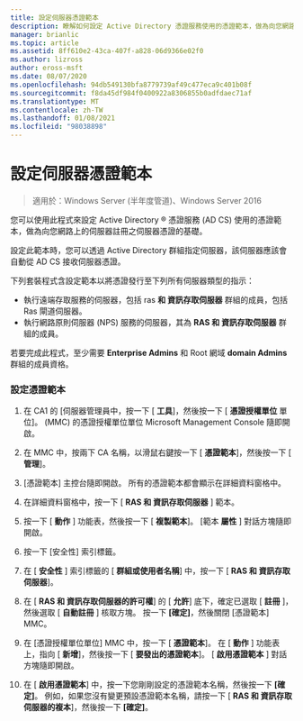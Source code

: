```yaml
---
title: 設定伺服器憑證範本
description: 瞭解如何設定 Active Directory 憑證服務使用的憑證範本，做為向您網路上的伺服器註冊之伺服器憑證的基礎。
manager: brianlic
ms.topic: article
ms.assetid: 8ff610e2-43ca-407f-a828-06d9366e02f0
ms.author: lizross
author: eross-msft
ms.date: 08/07/2020
ms.openlocfilehash: 94db549130bfa8779739af49c477eca9c401b08f
ms.sourcegitcommit: f8da45df984f0400922a8306855b0adfdaec71af
ms.translationtype: MT
ms.contentlocale: zh-TW
ms.lasthandoff: 01/08/2021
ms.locfileid: "98038898"
---
```

# <a name="configure-the-server-certificate-template"></a>設定伺服器憑證範本

>適用於：Windows Server (半年度管道)、Windows Server 2016

您可以使用此程式來設定 Active Directory &reg; 憑證服務 (AD CS) 使用的憑證範本，做為向您網路上的伺服器註冊之伺服器憑證的基礎。

設定此範本時，您可以透過 Active Directory 群組指定伺服器，該伺服器應該會自動從 AD CS 接收伺服器憑證。

下列套裝程式含設定範本以將憑證發行至下列所有伺服器類型的指示：

- 執行遠端存取服務的伺服器，包括 ras **和 資訊存取伺服器** 群組的成員，包括 Ras 閘道伺服器。
- 執行網路原則伺服器 (NPS) 服務的伺服器，其為 **RAS 和 資訊存取伺服器** 群組的成員。

若要完成此程式，至少需要 **Enterprise Admins** 和 Root 網域 **domain Admins** 群組的成員資格。

### <a name="to-configure-the-certificate-template"></a>設定憑證範本

1.  在 CA1 的 [伺服器管理員中，按一下 [ **工具**]，然後按一下 [ **憑證授權單位** 單位]。  (MMC) 的憑證授權單位單位 Microsoft Management Console 隨即開啟。

2.  在 MMC 中，按兩下 CA 名稱，以滑鼠右鍵按一下 [ **憑證範本**]，然後按一下 [ **管理**]。

3.  [憑證範本] 主控台隨即開啟。 所有的憑證範本都會顯示在詳細資料窗格中。

4.  在詳細資料窗格中，按一下 [ **RAS 和 資訊存取伺服器** ] 範本。

5.  按一下 [ **動作** ] 功能表，然後按一下 [ **複製範本**]。 [範本 **屬性** ] 對話方塊隨即開啟。

6.  按一下 [安全性]  索引標籤。

7.  在 [ **安全性** ] 索引標籤的 [ **群組或使用者名稱**] 中，按一下 [ **RAS 和 資訊存取伺服器**]。

8.  在 [ **RAS 和 資訊存取伺服器的許可權**] 的 [ **允許**] 底下，確定已選取 [ **註冊** ]，然後選取 [ **自動註冊** ] 核取方塊。 按一下 **[確定]**，然後關閉 [憑證範本] MMC。

9.  在 [憑證授權單位單位] MMC 中，按一下 [ **憑證範本**]。 在 [ **動作** ] 功能表上，指向 [ **新增**]，然後按一下 [ **要發出的憑證範本**]。 [ **啟用憑證範本** ] 對話方塊隨即開啟。

10. 在 [ **啟用憑證範本**] 中，按一下您剛剛設定的憑證範本名稱，然後按一下 **[確定]**。 例如，如果您沒有變更預設憑證範本名稱，請按一下 [ **RAS 和 資訊存取伺服器的複本**]，然後按一下 **[確定]**。



